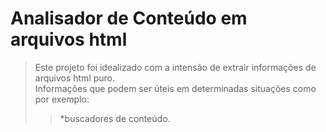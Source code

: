 Analisador de Conteúdo em arquivos html
==============

>Este projeto foi idealizado com a intensão de extrair informações de arquivos html puro.<br/>
Informações que podem ser úteis em determinadas situações como por exemplo:
>>*buscadores de conteúdo.
